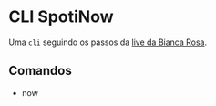 # CLI SpotiNow

Uma `cli` seguindo os passos da [live da Bianca Rosa](https://www.twitch.tv/bianca_rosa_/video/718526926).


## Comandos

 - now


